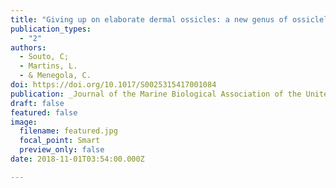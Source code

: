 ```yaml
---
title: "Giving up on elaborate dermal ossicles: a new genus of ossicleless Apodida (Holothuroidea)"
publication_types:
  - "2"
authors:
  - Souto, C; 
  - Martins, L. 
  - & Menegola, C.
doi: https://doi.org/10.1017/S0025315417001084
publication: _Journal of the Marine Biological Association of the United Kingdom_
draft: false
featured: false
image:
  filename: featured.jpg
  focal_point: Smart
  preview_only: false
date: 2018-11-01T03:54:00.000Z

---
```

